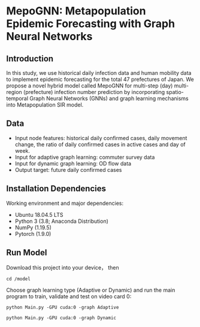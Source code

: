 # MepoGNN: Metapopulation Epidemic Forecasting with Graph Neural Networks

## Introduction
In this study, we use historical daily infection data and human mobility data to implement epidemic forecasting for the total 47 prefectures of Japan. 
We propose a novel hybrid model called MepoGNN for multi-step (day) multi-region (prefecture) infection number prediction by incorporating spatio-temporal Graph Neural Networks (GNNs) and graph learning mechanisms into Metapopulation SIR model.

## Data
* Input node features: historical daily confirmed cases, daily movement change, the ratio of daily confirmed cases in active cases and day of week. 
* Input for adaptive graph learning: commuter survey data
* Input for dynamic graph learning: OD flow data
* Output target: future daily confirmed cases

## Installation Dependencies
Working environment and major dependencies:
* Ubuntu 18.04.5 LTS
* Python 3 (3.8; Anaconda Distribution)
* NumPy (1.19.5)
* Pytorch (1.9.0)

## Run Model

Download this project into your device， then

``
cd /model
``


Choose graph learning type (Adaptive or Dynamic) and run the main program to train, validate and test on video card 0:

``
python Main.py -GPU cuda:0 -graph Adaptive
``

``
python Main.py -GPU cuda:0 -graph Dynamic
``
